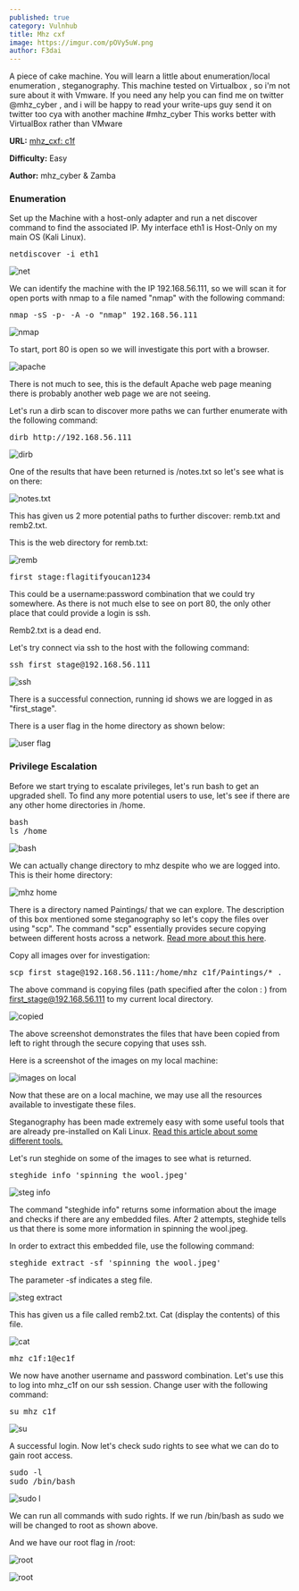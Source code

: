 ```yaml
---
published: true
category: Vulnhub
title: Mhz cxf
image: https://imgur.com/pOVy5uW.png
author: F3dai
---
```


A piece of cake machine. You will learn a little about enumeration/local enumeration , steganography. This machine tested on Virtualbox , so i'm not sure about it with Vmware. 
If you need any help you can find me on twitter @mhz_cyber , and i will be happy to read your write-ups guy send it on twitter too
cya with another machine #mhz_cyber
This works better with VirtualBox rather than VMware 

**URL:** [mhz_cxf: c1f](https://www.vulnhub.com/entry/mhz_cxf-c1f,471/)

**Difficulty:** Easy

**Author:** mhz_cyber & Zamba

### Enumeration

Set up the Machine with a host-only adapter and run a net discover command to find the associated IP. My interface eth1 is Host-Only on my main OS (Kali Linux).

<pre>netdiscover -i eth1</pre>

![net](https://imgur.com/Gb2G2uZ.png)

We can identify the machine with the IP 192.168.56.111, so we will scan it for open ports with nmap to a file named "nmap" with the following command:

<pre>nmap -sS -p- -A -o "nmap" 192.168.56.111</pre>

![nmap](https://imgur.com/FZx3ZZJ.png)

To start, port 80 is open so we will investigate this port with a browser.

![apache](https://imgur.com/pOVy5uW.png)

There is not much to see, this is the default Apache web page meaning there is probably another web page we are not seeing.

Let's run a dirb scan to discover more paths we can further enumerate with the following command:

<pre>dirb http://192.168.56.111</pre>

![dirb](https://imgur.com/MX3NuxV.png)

One of the results that have been returned is /notes.txt so let's see what is on there:

![notes.txt](https://imgur.com/7iKE70F.png)

This has given us 2 more potential paths to further discover: remb.txt and remb2.txt.

This is the web directory for remb.txt:

![remb](https://imgur.com/EpKhi3q.png)

<pre>first_stage:flagitifyoucan1234</pre>

This could be a username:password combination that we could try somewhere. As there is not much else to see on port 80, the only other place that could provide a login is ssh.

Remb2.txt is a dead end.

Let's try connect via ssh to the host with the following command:

<pre>ssh first_stage@192.168.56.111</pre>

![ssh](https://imgur.com/O0DLuZt.png)

There is a successful connection, running id shows we are logged in as "first_stage". 

There is a user flag in the home directory as shown below:

![user flag](https://imgur.com/wdAUmfG.png)

### Privilege Escalation

Before we start trying to escalate privileges, let's run bash to get an upgraded shell. To find any more potential users to use, let's see if there are any other home directories in /home. 

<pre>bash
ls /home</pre>

![bash](https://imgur.com/rdABCYk.png)

We can actually change directory to mhz despite who we are logged into. This is their home directory:

![mhz home](https://imgur.com/TTQ6E6c.png)

There is a directory named Paintings/ that we can explore. The description of this box mentioned some steganography so let's copy the files over using "scp". The command "scp" essentially provides secure copying between different hosts across a network. [Read more about this here](https://www.computerhope.com/unix/scp.htm).

Copy all images over for investigation:

<pre>scp first_stage@192.168.56.111:/home/mhz_c1f/Paintings/* .</pre>

The above command is copying files (path specified after the colon : ) from first_stage@192.168.56.111 to my current local directory. 

![copied](https://imgur.com/bEnTXeX.png)

The above screenshot demonstrates the files that have been copied from left to right through the secure copying that uses ssh.

Here is a screenshot of the images on my local machine:

![images on local](https://imgur.com/Vp3jzdH.png)

Now that these are on a local machine, we may use all the resources available to investigate these files.

Steganography has been made extremely easy with some useful tools that are already pre-installed on Kali Linux. [Read this article about some different tools.](https://www.yeahhub.com/use-steghide-stegosuite-steganography-tools-kali-linux/)

Let's run steghide on some of the images to see what is returned.

<pre>steghide info 'spinning the wool.jpeg'</pre>

![steg info](https://imgur.com/u4OT49S.png)

The command "steghide info" returns some information about the image and checks if there are any embedded files. After 2 attempts, steghide tells us that there is some more information in spinning the wool.jpeg.

In order to extract this embedded file, use the following command:

<pre>steghide extract -sf 'spinning the wool.jpeg'</pre>

The parameter -sf indicates a steg file.

![steg extract](https://imgur.com/I61wmYT.png)

This has given us a file called remb2.txt. Cat (display the contents) of this file.

![cat](https://imgur.com/I61wmYT.png)

<pre>mhz_c1f:1@ec1f</pre>

We now have another username and password combination. Let's use this to log into mhz_c1f on our ssh session. Change user with the following command:

<pre>su mhz_c1f</pre>

![su](https://imgur.com/SsPnXhS.png)

A successful login. Now let's check sudo rights to see what we can do to gain root access.

<pre>sudo -l
sudo /bin/bash</pre>

![sudo l](https://imgur.com/OGoOtT0.png)

We can run all commands with sudo rights. If we run /bin/bash as sudo we will be changed to root as shown above.

And we have our root flag in /root:

![root](https://i.imgur.com/M6RTlXs.png)



![root](https://imgur.com/M6RTlXs.png)
